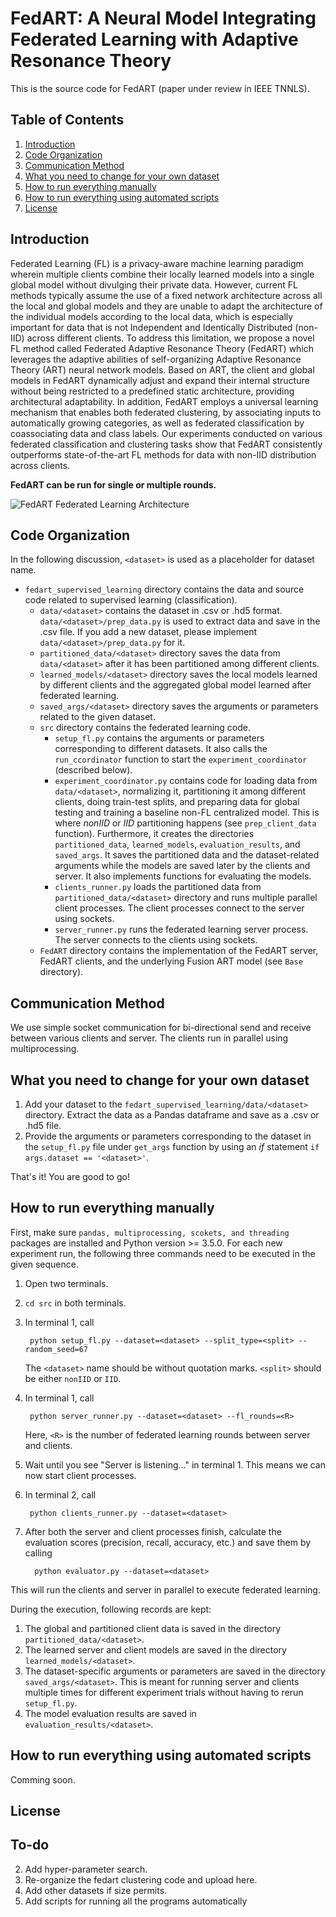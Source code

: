 # FedART: A Neural Model Integrating Federated Learning with Adaptive Resonance Theory
This is the source code for FedART (paper under review in IEEE TNNLS).

## Table of Contents
1. [Introduction](#introduction)
2. [Code Organization](#code-org)
3. [Communication Method](#comms)
4. [What you need to change for your own dataset](#customization)
5. [How to run everything manually](#manual-run)
6. [How to run everything using automated scripts](#auto-run)
7. [License](#license)

## Introduction <a name="introduction"></a>
Federated Learning (FL) is a privacy-aware machine learning paradigm wherein multiple clients combine their locally learned models into a single global model without divulging their private data. However, current FL methods typically assume the use of a fixed network architecture across all the local and global models and they are unable to adapt the architecture of the individual models according to the local data, which is especially important for data that is not Independent and Identically Distributed (non-IID) across different clients. To address this limitation, we propose a novel FL method called Federated Adaptive Resonance Theory (FedART) which leverages the adaptive abilities of self-organizing Adaptive Resonance Theory (ART) neural network models. Based on ART, the client and global models in FedART dynamically adjust and expand their internal structure without being restricted to a predefined static architecture, providing architectural adaptability. In addition, FedART employs a universal learning mechanism that enables both federated clustering, by associating inputs to automatically growing categories, as well as federated classification by coassociating data and class labels. Our experiments conducted on various federated classification and clustering tasks show that FedART consistently outperforms state-of-the-art FL methods for data with non-IID distribution across clients.

**FedART can be run for single or multiple rounds.**

![FedART Federated Learning Architecture](FedART.png)

## Code Organization <a name="code-org"></a>
In the following discussion, `<dataset>` is used as a placeholder for dataset name.
- `fedart_supervised_learning` directory contains the data and source code related to supervised learning (classification).
     - `data/<dataset>` contains the dataset in .csv or .hd5 format. `data/<dataset>/prep_data.py` is used to extract data and save in the .csv file. If you add a new dataset, please implement `data/<dataset>/prep_data.py` for it.
     - `partitioned_data/<dataset>` directory saves the data from `data/<dataset>` after it has been partitioned among different clients.
     - `learned_models/<dataset>` directory saves the local models learned by different clients and the aggregated global model learned after federated learning.
     - `saved_args/<dataset>` directory saves the arguments or parameters related to the given dataset.
     - `src` directory contains the federated learning code.
       - `setup_fl.py` contains the arguments or parameters corresponding to different datasets. It also calls the `run_ccordinator` function to start the `experiment_coordinator` (described below).
       - `experiment_coordinator.py` contains code for loading data from `data/<dataset>`, normalizing it, partitioning it among different clients, doing train-test splits, and preparing data for global testing and training a baseline non-FL centralized model. This is where _nonIID_ or _IID_ partitioning happens (see `prep_client_data` function). Furthermore, it creates the directories `partitioned_data`, `learned_models`, `evaluation_results`, and `saved_args`. It saves the partitioned data and the dataset-related arguments while the models are saved later by the clients and server. It also implements functions for evaluating the models.
       - `clients_runner.py` loads the partitioned data from `partitioned_data/<dataset>` directory and runs multiple parallel client processes. The client processes connect to the server using sockets.
       -  `server_runner.py` runs the federated learning server process. The server connects to the clients using sockets.
     - `FedART` directory contains the implementation of the FedART server, FedART clients, and the underlying Fusion ART model (see `Base` directory).

## Communication Method <a name="comms"></a>
We use simple socket communication for bi-directional send and receive between various clients and server. The clients run in parallel using multiprocessing.

## What you need to change for your own dataset <a name="customization"></a>
1. Add your dataset to the `fedart_supervised_learning/data/<dataset>` directory. Extract the data as a Pandas dataframe and save as a .csv or .hd5 file.
2. Provide the arguments or parameters corresponding to the dataset in the `setup_fl.py` file under `get_args` function by using an _if_ statement `if args.dataset == '<dataset>'`.

That's it! You are good to go!

## How to run everything manually <a name="manual-run"></a>
First, make sure `pandas, multiprocessing, scokets, and threading` packages are installed and Python version >= 3.5.0.
For each new experiment run, the following three commands need to be executed in the given sequence.

1. Open two terminals. 
2. `cd src` in both terminals.
3. In terminal 1, call
   
        python setup_fl.py --dataset=<dataset> --split_type=<split> --random_seed=67
   
   The `<dataset>` name should be without quotation marks. `<split>` should be either `nonIID` or `IID`.
   
4. In terminal 1, call

        python server_runner.py --dataset=<dataset> --fl_rounds=<R>

   Here, `<R>` is the number of federated learning rounds between server and clients.
   
5. Wait until you see "Server is listening..." in terminal 1. This means we can now start client processes.
   
6. In terminal 2, call

        python clients_runner.py --dataset=<dataset>

7. After both the server and client processes finish, calculate the evaluation scores (precision, recall, accuracy, etc.) and save them by calling

         python evaluator.py --dataset=<dataset>

This will run the clients and server in parallel to execute federated learning. 

During the execution, following records are kept:
1. The global and partitioned client data is saved in the directory `partitioned_data/<dataset>`.
2. The learned server and client models are saved in the directory `learned_models/<dataset>`.
3. The dataset-specific arguments or parameters are saved in the directory `saved_args/<dataset>`. This is meant for running server and clients multiple times for different experiment trials without having to rerun `setup_fl.py`.
4. The model evaluation results are saved in `evaluation_results/<dataset>`.

## How to run everything using automated scripts <a name="auto-run"></a>
Comming soon.

## License <a name="license"></a>

## To-do 
2. Add hyper-parameter search.
3. Re-organize the fedart clustering code and upload here.
4. Add other datasets if size permits.
5. Add scripts for running all the programs automatically
